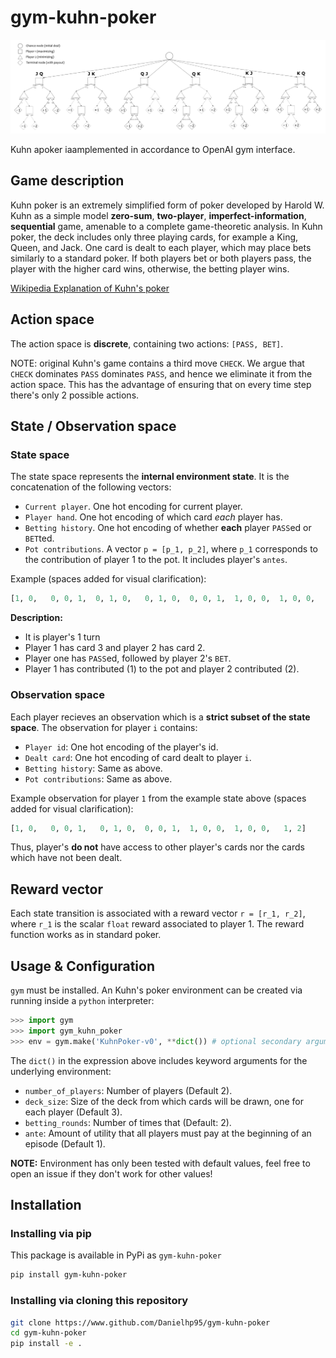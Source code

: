 # gym-kuhn-poker

![Kuhn's poker tree](https://raw.githubusercontent.com/Danielhp95/gym-kuhn-poker/master/Kuhn_poker_tree.png)

Kuhn apoker iaamplemented in accordance to OpenAI gym interface.

## Game description

Kuhn poker is an extremely simplified form of poker developed by Harold W. Kuhn
as a simple model **zero-sum**, **two-player**, **imperfect-information**, **sequential** game,
amenable to a complete game-theoretic analysis. In Kuhn poker, the deck includes
only three playing cards, for example a King, Queen, and Jack.
One card is dealt to each player, which may place bets similarly
to a standard poker. If both players bet or both players pass,
the player with the higher card wins, otherwise, the betting player wins.

[Wikipedia Explanation of Kuhn's poker](https://www.wikiwand.com/en/Kuhn_poker)

## Action space

The action space is **discrete**, containing two actions: `[PASS, BET]`.

NOTE: original Kuhn's game contains a third move `CHECK`.
We argue that `CHECK` dominates `PASS` dominates `PASS`,
and hence we eliminate it from the action space. This has the advantage
of ensuring that on every time step there's only 2 possible actions.

## State / Observation space

### State space

The state space represents the **internal environment state**. 
It is the concatenation of the following vectors:

+ `Current player`. One hot encoding for current player.
+ `Player hand`. One hot encoding of which card *each* player has.
+ `Betting history`. One hot encoding of whether **each** player `PASS`ed or `BET`ted.
+ `Pot contributions`. A vector `p = [p_1, p_2]`, where `p_1` corresponds to the contribution
of player 1 to the pot. It includes player's `antes`.

Example  (spaces added for visual clarification):

```python
[1, 0,   0, 0, 1,  0, 1, 0,   0, 1, 0,  0, 0, 1,  1, 0, 0,  1, 0, 0,   1, 2]
```
**Description:**
+ It is player's 1 turn
+ Player 1 has card 3 and player 2 has card 2.
+ Player one has `PASS`ed, followed by player 2's `BET`.
+ Player 1 has contributed (1) to the pot and player 2 contributed (2).


### Observation space
Each player recieves an observation which is a **strict subset of the state space**.
The observation for player `i` contains:
+ `Player id`: One hot encoding of the player's id.
+ `Dealt card`: One hot encoding of card dealt to player `i`.
+ `Betting history`: Same as above.
+ `Pot contributions`: Same as above.


Example observation for player `1` from the example state above (spaces added for visual clarification):

```python
[1, 0,   0, 0, 1,   0, 1, 0,  0, 0, 1,  1, 0, 0,  1, 0, 0,   1, 2]
```

Thus, player's **do not** have access to other player's cards nor the cards which have not been dealt.

## Reward vector

Each state transition is associated with a reward vector `r = [r_1, r_2]`,
where `r_1` is the scalar `float` reward associated to player 1. The reward function
works as in standard poker.

## Usage & Configuration

`gym` must be installed. An Kuhn's poker environment can be created via running inside a `python` interpreter:

```python
>>> import gym
>>> import gym_kuhn_poker
>>> env = gym.make('KuhnPoker-v0', **dict()) # optional secondary argument
```

The `dict()` in the expression above includes keyword arguments for the underlying environment:
+ `number_of_players`: Number of players (Default 2).
+ `deck_size`: Size of the deck from which cards will be drawn, one for each player (Default 3).
+ `betting_rounds`: Number of times that (Default: 2).
+ `ante`: Amount of utility that all players must pay at the beginning of an episode (Default 1).

**NOTE:** Environment has only been tested with default values,
feel free to open an issue if they don't work for other values!

## Installation

### Installing via pip

This package is available in PyPi as `gym-kuhn-poker`

```bash
pip install gym-kuhn-poker
```

### Installing via cloning this repository

```bash
git clone https://www.github.com/Danielhp95/gym-kuhn-poker
cd gym-kuhn-poker
pip install -e .
```
